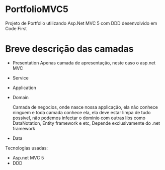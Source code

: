 # PortfolioMVC5
Projeto de Portfolio utilizando Asp.Net MVC 5 com DDD desenvolvido em Code First


# Breve descrição das camadas
- Presentation
  Apenas camada de apresentação, neste caso o asp.net MVC
  
- Service

- Application

- Domain
  
  Camada de negocios, onde nasce nossa applicação, ela não conhece ninguem e toda camada conhece ela, ela deve estar limpa de tudo possivel, não podemos infectar o dominio com outras libs como DataNotation, Entity framework e etc, Depende exclusivamente do .net framework
  
- Data


Tecnologias usadas:
- Asp.net MVC 5
- DDD



